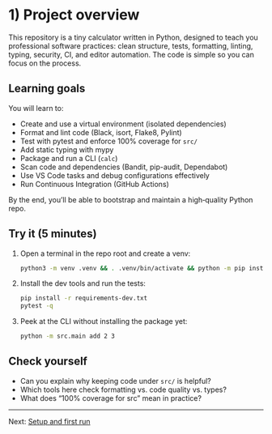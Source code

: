 # 1) Project overview

This repository is a tiny calculator written in Python, designed to teach you professional software practices: clean structure, tests, formatting, linting, typing, security, CI, and editor automation. The code is simple so you can focus on the process.

## Learning goals

You will learn to:
- Create and use a virtual environment (isolated dependencies)
- Format and lint code (Black, isort, Flake8, Pylint)
- Test with pytest and enforce 100% coverage for `src/`
- Add static typing with mypy
- Package and run a CLI (`calc`)
- Scan code and dependencies (Bandit, pip-audit, Dependabot)
- Use VS Code tasks and debug configurations effectively
- Run Continuous Integration (GitHub Actions)

By the end, you’ll be able to bootstrap and maintain a high‑quality Python repo.

## Try it (5 minutes)

1. Open a terminal in the repo root and create a venv:
	```zsh
	python3 -m venv .venv && . .venv/bin/activate && python -m pip install --upgrade pip
	```
2. Install the dev tools and run the tests:
	```zsh
	pip install -r requirements-dev.txt
	pytest -q
	```
3. Peek at the CLI without installing the package yet:
	```zsh
	python -m src.main add 2 3
	```

## Check yourself

- Can you explain why keeping code under `src/` is helpful?
- Which tools here check formatting vs. code quality vs. types?
- What does “100% coverage for src” mean in practice?

---

Next: [Setup and first run](./02-setup.md)
